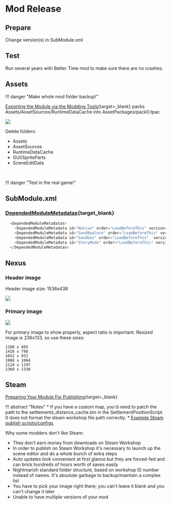 # Mod Release

## Prepare

Change version(s) in SubModule.xml


## Test

Run several years with Better Time mod to make sure there are no crashes.

## Assets

!!! danger "Make whole mod folder backup!"

[Exporting the Module via the Modding Tools](https://moddocs.bannerlord.com/steam-workshop/uploading_updating_mod/#exporting-the-module-via-the-modding-tools){target=_blank} packs Assets/AssetSources/RuntimeDataCache into AssetPackages/pack0.tpac

![](/pics/bFhf0d8.png)

Delete folders:

* Assets
* AssetSources
* RuntimeDataCache
* GUI/SpriteParts
* SceneEditData
<br>


!!! danger "Test in the real game!"



## SubModule.xml

### [DependedModuleMetadatas](https://github.com/BUTR/Bannerlord.BUTRLoader#for-modders){target_blank}

``` cs
  <DependedModuleMetadatas>
    <DependedModuleMetadata id="Native" order="LoadBeforeThis" version="1.1.0"/>
    <DependedModuleMetadata id="SandBoxCore" order="LoadBeforeThis" version="1.1.0"/>
    <DependedModuleMetadata id="Sandbox" order="LoadBeforeThis"  version="1.1.0"/>
    <DependedModuleMetadata id="StoryMode" order="LoadBeforeThis" version="1.1.0"/>
  </DependedModuleMetadatas>
```

## Nexus

### Header image

Header image size: 1536x438

![](/pics/KukQAvR.png)



### Primary image

![](/pics/MN1lY54.png)

For primary image to show properly, aspect ratio is important. Resized image is 236x133, so use these sizes:

    1180 x 665
    1416 x 798
    1652 x 931
    1888 x 1064
    2124 x 1197
    2360 x 1330


## Steam

[Preparing Your Module For Publishing](https://moddocs.bannerlord.com/steam-workshop/uploading_updating_mod/){target=_blank}

!!! abstract "Notes"
    * If you have a custom map, you'd need to patch the path to the settlements_distance_cache.bin in the SettlementPositionScript. It does not format the steam workshop file path correctly.
    * [Example Steam publish scripts/configs](https://github.com/kirnosenko/BannerlordMods/tree/master/publish)

Why some modders don't like Steam:

* They don't earn money from downloads on Steam Workshop
* In order to publish on Steam Workshop it's necessary to launch up the scene editor and do a whole bunch of extra steps
* Auto updates look convenient at first glance but they are forced-fed and can brick hundreds of hours worth of saves easily
* Nightmarish standard folder structure, based on workshop ID number instead of names. It's absolute garbage to backup/maintain a complex list
* You have to pick your image right there; you can't leave it blank and you can't change it later
* Unable to have multiple versions of your mod
